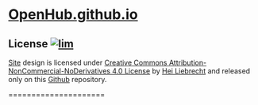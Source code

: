 [OpenHub.github.io][web]
=====================

License  [![lim]][lic]
-------
[Site][web] design is licensed under [Creative Commons Attribution-NonCommercial-NoDerivatives 4.0 License][lic] by [Hei Liebrecht][HL] and released only on this [Github][git] repository.

[lic]: http://creativecommons.org/licenses/by-nc-nd/4.0
[lim]: https://img.shields.io/badge/CC%20BY--NC--ND-4.0-blue.svg?style=flat-square
[web]: http://open.bot.nu
[git]: https://github.com/OpenHub/OpenHub.github.io
[HL]: http://darkmorpher.ml

=====================
